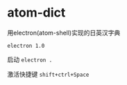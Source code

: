 # atom-dict
用electron(atom-shell)实现的日英汉字典

```
electron 1.0
```

启动
`electron .`

激活快捷键 
`shift+ctrl+Space`

